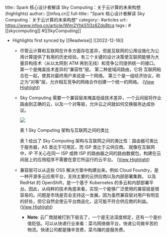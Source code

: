 title:: Spark 核心设计者解读 Sky Computing：关于云计算的未来构想 (highlights)
author:: [[infoq.cn]]
full-title:: "Spark 核心设计者解读 Sky Computing：关于云计算的未来构想"
category:: #articles
url:: https://www.infoq.cn/article/WIm2YhkS1I3z6Zds8tcq
tags:: #[[skycomputing]] #[[SkyComputing]]

- Highlights first synced by [[Readwise]] [[2022-12-16]]
	- 尽管云计算和互联网在许多方面存在差异，但是互联网的公用设施化为公用计算提供了有用的历史经验。有三个关键的设计决策使互联网能够为大量异构技术（从以太网到 ATM 再到无线）和竞争公司提供统一的接口。第一个是掩盖技术差异的“兼容性”层。 第二种是域间路由，它将 互联网粘合在一起，使其对最终用户来说是一个网络。 第三个是一组经济协议，称之为“对等”层，允许相互竞争的网络合作创建一个统一的网络。 ([View Highlight](https://read.readwise.io/read/01gmceh7wh4a0fted2d03ghd73))
	- Sky Computing 需要一个兼容层来掩盖低级技术差异，一个云间层将作业路由到正确的云，以及一个对等层，允许云之间就如何交换服务达成协议。
	  
	  
	  
	  ![](https://static001.geekbang.org/infoq/b5/b5accf9aed397e02a23d12acaaf85ee6.png)
	  
	  表 1 Sky Computing 架构与互联网之间的类比
	  
	  表 1 给出了 Sky Computing 架构与互联网之间的类比性：路由器可类比于服务器，AS 类比于可用区，而 ISP 类比于云供应商。 就像在互联网中，IP 不关心在同一 ISP 或跨 ISP 的路由器之间的路由数据包，构建在云间层上的应用程序不需要在意它所运行的云平台。 ([View Highlight](https://read.readwise.io/read/01gmcem0c2ts4h1he4y5bdx469))
	- 兼容层可以从这些 OSS 解决方案中构建出来。例如 Cloud Foundry，是一种开源多云应用平台，支持主要的云供应商以及内部部署集群。 以及 RedHat 的 OpenShift，是一个基于 Kubernetes 的多云和内部部署平台。因此，从纯粹的技术角度来看，实现一个能够广泛使用的兼容层是很容易的。问题是市场是否会支持这一发展。因为虽然兼容层对用户有明显的好处，但它自然会使云平台商品化，这可能不符合供应商的利益。 ([View Highlight](https://read.readwise.io/read/01gmcewfx663v50bvhd52n2vyy))
		- **Note**: 云厂商就被打到下层去了，一个是无法深度绑定，还有一个是价值贬低。可以从快递行业来看：菜鸟网络做平台，快递公司做辛苦的物流。快递公司都是赚辛苦费，菜鸟赚的是服务费。